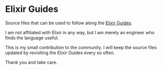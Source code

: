# Elixir Guides

Source files that can be used to follow along the [Elixir Guides](https://elixir-lang.org/getting-started/introduction.html).

I am not affiliated with Elixir in any way, but I am merely an engineer who finds the language useful.

This is my small contribution to the community. I will keep the source files updated by revisiting the Elixir Guides every so often.

Thank you and take care.
